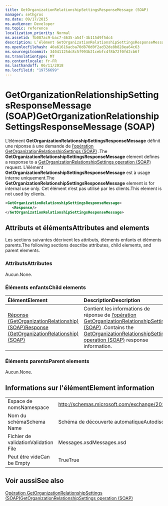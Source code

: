 ```yaml
---
title: GetOrganizationRelationshipSettingsResponseMessage (SOAP)
manager: sethgros
ms.date: 09/17/2015
ms.audience: Developer
ms.topic: reference
localization_priority: Normal
ms.assetid: fb087ac9-bac7-4635-a54f-3b115d9f5dc4
description: L’élément GetOrganizationRelationshipSettingsResponseMessage définit une réponse à une demande d’opération (SOAP) GetOrganizationRelationshipSettings. L’élément GetOrganizationRelationshipSettingsResponseMessage est à usage interne uniquement. Cet élément n’est pas utilisé par les clients.
ms.openlocfilehash: 40a61616acba70d870d0f2ad32de8b828ea64c63
ms.sourcegitcommit: 34041125dc8c5f993b21cebfc4f8b72f0fd2cb6f
ms.translationtype: MT
ms.contentlocale: fr-FR
ms.lasthandoff: 06/11/2018
ms.locfileid: "19756699"
---
```

# <a name="getorganizationrelationshipsettingsresponsemessage-soap"></a><span data-ttu-id="bdfeb-105">GetOrganizationRelationshipSettingsResponseMessage (SOAP)</span><span class="sxs-lookup"><span data-stu-id="bdfeb-105">GetOrganizationRelationshipSettingsResponseMessage (SOAP)</span></span>

<span data-ttu-id="bdfeb-106">L’élément **GetOrganizationRelationshipSettingsResponseMessage** définit une réponse à une demande de [l’opération GetOrganizationRelationshipSettings (SOAP)](getorganizationrelationshipsettings-operation-soap.md) .</span><span class="sxs-lookup"><span data-stu-id="bdfeb-106">The **GetOrganizationRelationshipSettingsResponseMessage** element defines a response to a [GetOrganizationRelationshipSettings operation (SOAP)](getorganizationrelationshipsettings-operation-soap.md) request.</span></span> <span data-ttu-id="bdfeb-107">L’élément **GetOrganizationRelationshipSettingsResponseMessage** est à usage interne uniquement.</span><span class="sxs-lookup"><span data-stu-id="bdfeb-107">The **GetOrganizationRelationshipSettingsResponseMessage** element is for internal use only.</span></span> <span data-ttu-id="bdfeb-108">Cet élément n’est pas utilisé par les clients.</span><span class="sxs-lookup"><span data-stu-id="bdfeb-108">This element is not used by clients.</span></span> 
  
```XML
<GetOrganizationRelationshipSettingsResponseMessage>
   <Response/>
</GetOrganizationRelationshipSettingsResponseMessage>
```

## <a name="attributes-and-elements"></a><span data-ttu-id="bdfeb-109">Attributs et éléments</span><span class="sxs-lookup"><span data-stu-id="bdfeb-109">Attributes and elements</span></span>

<span data-ttu-id="bdfeb-110">Les sections suivantes décrivent les attributs, éléments enfants et éléments parents.</span><span class="sxs-lookup"><span data-stu-id="bdfeb-110">The following sections describe attributes, child elements, and parent elements.</span></span>
  
### <a name="attributes"></a><span data-ttu-id="bdfeb-111">Attributs</span><span class="sxs-lookup"><span data-stu-id="bdfeb-111">Attributes</span></span>

<span data-ttu-id="bdfeb-112">Aucun.</span><span class="sxs-lookup"><span data-stu-id="bdfeb-112">None.</span></span>
  
### <a name="child-elements"></a><span data-ttu-id="bdfeb-113">Éléments enfants</span><span class="sxs-lookup"><span data-stu-id="bdfeb-113">Child elements</span></span>

|<span data-ttu-id="bdfeb-114">**Élément**</span><span class="sxs-lookup"><span data-stu-id="bdfeb-114">**Element**</span></span>|<span data-ttu-id="bdfeb-115">**Description**</span><span class="sxs-lookup"><span data-stu-id="bdfeb-115">**Description**</span></span>|
|:-----|:-----|
|[<span data-ttu-id="bdfeb-116">Réponse (GetOrganizationRelationship) (SOAP)</span><span class="sxs-lookup"><span data-stu-id="bdfeb-116">Response (GetOrganizationRelationship) (SOAP)</span></span>](response-getorganizationrelationshipsoap.md) <br/> |<span data-ttu-id="bdfeb-117">Contient les informations de réponse de [l’opération GetOrganizationRelationshipSettings (SOAP)](getorganizationrelationshipsettings-operation-soap.md) .</span><span class="sxs-lookup"><span data-stu-id="bdfeb-117">Contains the [GetOrganizationRelationshipSettings operation (SOAP)](getorganizationrelationshipsettings-operation-soap.md) response information.</span></span>  <br/> |
   
### <a name="parent-elements"></a><span data-ttu-id="bdfeb-118">Éléments parents</span><span class="sxs-lookup"><span data-stu-id="bdfeb-118">Parent elements</span></span>

<span data-ttu-id="bdfeb-119">Aucun.</span><span class="sxs-lookup"><span data-stu-id="bdfeb-119">None.</span></span>
  
## <a name="element-information"></a><span data-ttu-id="bdfeb-120">Informations sur l'élément</span><span class="sxs-lookup"><span data-stu-id="bdfeb-120">Element information</span></span>

|||
|:-----|:-----|
|<span data-ttu-id="bdfeb-121">Espace de noms</span><span class="sxs-lookup"><span data-stu-id="bdfeb-121">Namespace</span></span>  <br/> |http://schemas.microsoft.com/exchange/2010/Autodiscover  <br/> |
|<span data-ttu-id="bdfeb-122">Nom du schéma</span><span class="sxs-lookup"><span data-stu-id="bdfeb-122">Schema Name</span></span>  <br/> |<span data-ttu-id="bdfeb-123">Schéma de découverte automatique</span><span class="sxs-lookup"><span data-stu-id="bdfeb-123">Autodiscover schema</span></span>  <br/> |
|<span data-ttu-id="bdfeb-124">Fichier de validation</span><span class="sxs-lookup"><span data-stu-id="bdfeb-124">Validation File</span></span>  <br/> |<span data-ttu-id="bdfeb-125">Messages.xsd</span><span class="sxs-lookup"><span data-stu-id="bdfeb-125">Messages.xsd</span></span>  <br/> |
|<span data-ttu-id="bdfeb-126">Peut être vide</span><span class="sxs-lookup"><span data-stu-id="bdfeb-126">Can be Empty</span></span>  <br/> |<span data-ttu-id="bdfeb-127">True</span><span class="sxs-lookup"><span data-stu-id="bdfeb-127">True</span></span>  <br/> |
   
## <a name="see-also"></a><span data-ttu-id="bdfeb-128">Voir aussi</span><span class="sxs-lookup"><span data-stu-id="bdfeb-128">See also</span></span>



[<span data-ttu-id="bdfeb-129">Opération GetOrganizationRelationshipSettings (SOAP)</span><span class="sxs-lookup"><span data-stu-id="bdfeb-129">GetOrganizationRelationshipSettings operation (SOAP)</span></span>](getorganizationrelationshipsettings-operation-soap.md)

